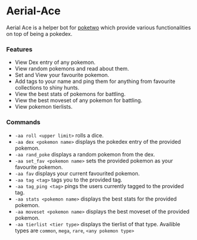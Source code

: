 # Aerial-Ace

Aerial Ace is a helper bot for [poketwo](https://github.com/poketwo/poketwo) which provide various functionalities on top of being a pokedex.

### Features

* View Dex entry of any pokemon.
* View random pokemons and read about them.
* Set and View your favourite pokemon.
* Add tags to your name and ping them for anything from favourite collections to shiny hunts.
* View the best stats of pokemons for battling.
* View the best moveset of any pokemon for battling.
* View pokemon tierlists.

### Commands
* `-aa roll <upper limit>` rolls a dice.
* `-aa dex <pokemon name>` displays the pokedex entry of the provided pokemon.
* `-aa rand_poke` displays a random pokemon from the dex.
* `-aa set_fav <pokemon name>` sets the provided pokemon as your favourite pokemon.
* `-aa fav` displays your current favourited pokemon.
* `-aa tag <tag>` tags you to the provided tag.
* `-aa tag_ping <tag>` pings the users currently tagged to the provided tag.
* `-aa stats <pokemon name>` displays the best stats for the provided pokemon.
* `-aa moveset <pokemon name>` displays the best moveset of the provided pokemon.
* `-aa tierlist <tier type>` displays the tierlist of that type. Availible types are `common`, `mega`, `rare`, `<any pokemon type>`